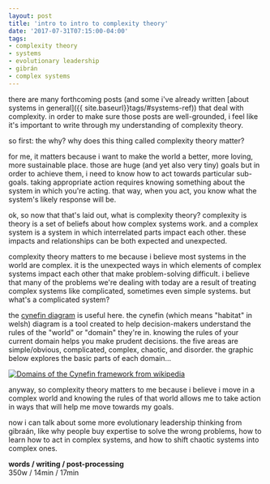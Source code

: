 ```yaml
---
layout: post
title: 'intro to intro to complexity theory'
date: '2017-07-31T07:15:00-04:00'
tags:
- complexity theory
- systems
- evolutionary leadership
- gibrán
- complex systems
--- 
```


there are many forthcoming posts (and some i've already written [about systems in general]({{ site.baseurl}}tags/#systems-ref)) that deal with complexity. in order to make sure those posts are well-grounded, i feel like it's important to write through my understanding of complexity theory. 

so first: the why? why does this thing called complexity theory matter? 

for me, it matters because i want to make the world a better, more loving, more sustainable place. those are huge (and yet also very tiny) goals but in order to achieve them, i need to know how to act towards particular sub-goals. taking appropriate action requires knowing something about the system in which you're acting. that way, when you act, you know what the system's likely response will be. 

ok, so now that that's laid out, what is complexity theory? complexity is theory is a set of beliefs about how complex systems work. and a complex system is a system in which interrelated parts impact each other. these impacts and relationships can be both expected and unexpected.  

complexity theory matters to me because i believe most systems in the world are complex. it is the unexpected ways in which elements of complex systems impact each other that make problem-solving difficult. i believe that many of the problems we're dealing with today are a result of treating complex systems like complicated, sometimes even simple systems. but what's a complicated system? 

the [cynefin diagram](https://en.wikipedia.org/wiki/Cynefin_framework) is useful here. the cynefin (which means "habitat" in welsh) diagram is a tool created to help decision-makers understand the rules of the "world" or "domain" they're in. knowing the rules of your current domain helps you make prudent decisions. the five areas are simple/obvious, complicated, complex, chaotic, and disorder. the graphic below explores the basic parts of each domain... 

[![Domains of the Cynefin framework from wikipedia](https://upload.wikimedia.org/wikipedia/commons/4/45/Cynefin_framework_Feb_2011.jpeg)](https://commons.wikimedia.org/wiki/File%3ACynefin_framework_Feb_2011.jpeg)

anyway, so complexity theory matters to me because i believe i move in a complex world and knowing the rules of that world allows me to take action in ways that will help me move towards my goals. 

now i can talk about some more evolutionary leadership thinking from gibraán, like why people buy expertise to solve the wrong problems, how to learn how to act in complex systems, and how to shift chaotic systems into complex ones.

<!-- hyperlink bank -->

**words / writing / post-processing**  
350w / 14min / 17min 